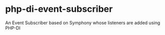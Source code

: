 # php-di-event-subscriber
An Event Subscriber based on Symphony whose listeners are added using PHP-DI

